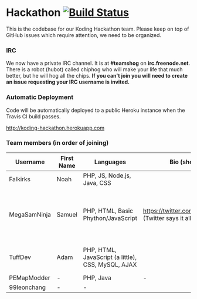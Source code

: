 Hackathon [![Build Status](https://magnum.travis-ci.com/Falkirks/Hackathon.svg?token=4QK2uxFbcdYPyhixDggt&branch=master)](https://magnum.travis-ci.com/Falkirks/Hackathon)
=========

This is the codebase for our Koding Hackathon team. Please keep on top of GitHub issues which require attention, we need to be organized.

### IRC
We now have a private IRC channel. It is at **#teamshog** on **irc.freenode.net**. There is a robot (hubot) called chiphog who will make your life that much better, but he will hog all the chips. **If you can't join you will need to create an issue requesting your IRC username is invited.**

### Automatic Deployment
Code will be automatically deployed to a public Heroku instance when the Travis CI build passes.

http://koding-hackathon.herokuapp.com

### Team members (in order of joining)

| Username | First Name |  Languages | Bio (short) | Role | Timezone | Email (or other contact) |
| -------- | ---------- | ---------- | ----------- | ---- | -------- | ------------------------ |
| Falkirks | Noah | PHP, JS, Node.js, Java, CSS | | | UTC-8 | falkirknh@gmail.com |
| MegaSamNinja | Samuel | PHP, HTML, Basic Phython/JavaScript | https://twitter.com/MegaSam_ (Twitter says it all) | The Perfectionist / (back/front-end) Image Scripting / Designs| GMT+11 | Samuel_ipad2@hotmail.com |
| TuffDev | Adam  | PHP, HTML, JavaScript (a little), CSS, MySQL, AJAX | | Make suggestions and observe proceedings.  | UTC-4 | cooladam98@gmail.com |
| PEMapModder | - | PHP, Java | - | - | GMT+8 | pemapmodder1970@gmail.com |
| 99leonchang | - | - | | | - | - |
